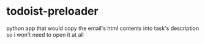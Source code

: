 # todoist-preloader
python app that would copy the email's html contents into task's description so i won't need to open it at all

